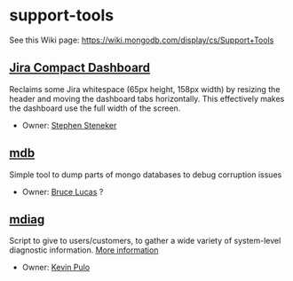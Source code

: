 support-tools
=============

See this Wiki page:
https://wiki.mongodb.com/display/cs/Support+Tools

[Jira Compact Dashboard](./scripts/tampermonkey/jira_compact_dashboard.js)
--
Reclaims some Jira whitespace (65px height, 158px width) by resizing the header and moving the dashboard tabs horizontally. This effectively makes the dashboard use the full width of the screen.

- Owner: [Stephen Steneker](mailto:stennie@mongodb.com)

[mdb](./mdb)
--
Simple tool to dump parts of mongo databases to debug corruption issues

- Owner: [Bruce Lucas](mailto:bruce.lucas@@mongodb.com) ?

[mdiag](./mdiag)
--
Script to give to users/customers, to gather a wide variety of system-level diagnostic information.
[More information](./mdiag#readme)

- Owner: [Kevin Pulo](mailto:kevin.pulo@mongodb.com)
